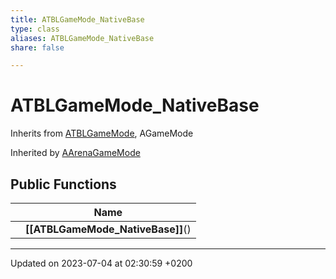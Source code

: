 ```yaml
---
title: ATBLGameMode_NativeBase
type: class
aliases: ATBLGameMode_NativeBase
share: false

---
```


# ATBLGameMode_NativeBase





Inherits from [ATBLGameMode](/docs/SDK/Source/Classes/classATBLGameMode.md), AGameMode

Inherited by [AArenaGameMode](/docs/SDK/Source/Classes/classAArenaGameMode.md)

## Public Functions

|                | Name           |
| -------------- | -------------- |
| | **[[ATBLGameMode_NativeBase]]**() |

-------------------------------

Updated on 2023-07-04 at 02:30:59 +0200
